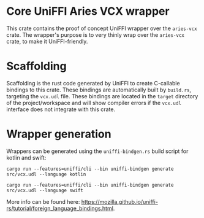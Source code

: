 # Core UniFFI Aries VCX wrapper

This crate contains the proof of concept UniFFI wrapper over the `aries-vcx` crate. The wrapper's purpose is to very thinly wrap over the `aries-vcx` crate, to make it UniFFI-friendly.

# Scaffolding

Scaffolding is the rust code generated by UniFFI to create C-callable bindings to this crate. These bindings are automatically built by `build.rs`, targeting the `vcx.udl` file. These bindings are located in the `target` directory of the project/workspace and will show compiler errors if the `vcx.udl` interface does not integrate with this crate.

# Wrapper generation

Wrappers can be generated using the `uniffi-bindgen.rs` build script for kotlin and swift:

```
cargo run --features=uniffi/cli --bin uniffi-bindgen generate src/vcx.udl --language kotlin
```

```
cargo run --features=uniffi/cli --bin uniffi-bindgen generate src/vcx.udl --language swift
```

More info can be found here: https://mozilla.github.io/uniffi-rs/tutorial/foreign_language_bindings.html.
 